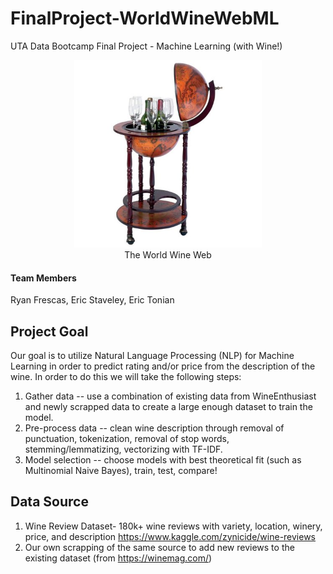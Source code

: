 # FinalProject-WorldWineWebML
UTA Data Bootcamp Final Project - Machine Learning (with Wine!)

<center><img src="images/globe_wine.jpeg" alt="WWW Image" width="300"></center>
<center>The World Wine Web</center>


#### Team Members
Ryan Frescas, Eric Staveley, Eric Tonian

## Project Goal
Our goal is to utilize Natural Language Processing (NLP) for Machine Learning in order to predict rating and/or price from the description of the wine. In order to do this we will take the following steps:
  1) Gather data -- use a combination of existing data from WineEnthusiast and newly scrapped data to create a large enough        dataset to train the model.
  2) Pre-process data -- clean wine description through removal of punctuation, tokenization, removal of stop words,                stemming/lemmatizing, vectorizing with TF-IDF.
  3) Model selection -- choose models with best theoretical fit (such as Multinomial Naive Bayes), train, test, compare!

## Data Source
1) Wine Review Dataset- 180k+ wine reviews with variety, location, winery, price, and description https://www.kaggle.com/zynicide/wine-reviews
2) Our own scrapping of the same source to add new reviews to the existing dataset (from https://winemag.com/)
